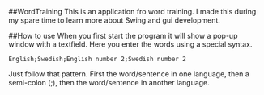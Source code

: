 ##WordTraining
This is an application fro word training. I made this during my spare time to learn more about Swing and gui development.

##How to use
When you first start the program it will show a pop-up window with a textfield. Here you enter the words using a special syntax.

```English;Swedish;English number 2;Swedish number 2```

Just follow that pattern. First the word/sentence in one language, then a semi-colon (;), then the word/sentence in another language.
